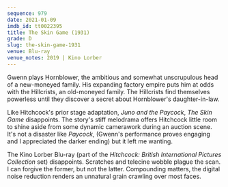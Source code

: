 ```yaml
---
sequence: 979
date: 2021-01-09
imdb_id: tt0022395
title: The Skin Game (1931)
grade: D
slug: the-skin-game-1931
venue: Blu-ray
venue_notes: 2019 | Kino Lorber
---
```


Gwenn plays Hornblower, the ambitious and somewhat unscrupulous head of a new-moneyed family. His expanding factory empire puts him at odds with the Hillcrists, an old-moneyed family. The Hillcrists find themselves powerless until they discover a secret about Hornblower's daughter-in-law.

<!-- end -->

Like Hitchcock's prior stage adaptation, <span data-imdb-id="tt0021015">_Juno and the Paycock_</span>, _The Skin Game_ disappoints. The story's stiff melodrama offers Hitchcock little room to shine aside from some dynamic camerawork during an auction scene. It's not a disaster like _Paycock_, (Gwenn's performance proves engaging and I appreciated the darker ending) but it left me wanting.

The Kino Lorber Blu-ray (part of the _Hitchcock: British International Pictures Collection_ set) disappoints. Scratches and telecine wobble plague the scan. I can forgive the former, but not the latter. Compounding matters, the digital noise reduction renders an unnatural grain crawling over most faces.